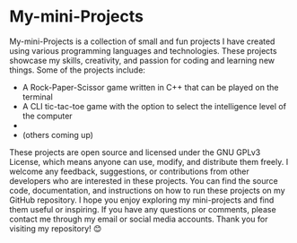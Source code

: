 # My-mini-Projects
My-mini-Projects is a collection of small and fun projects I have created using various programming languages and technologies. These projects showcase my skills, creativity, and passion for coding and learning new things. Some of the projects include:

- A Rock-Paper-Scissor game written in C++ that can be played on the terminal
- A CLI tic-tac-toe game with the option to select the intelligence level of the computer
-
- (others coming up)

These projects are open source and licensed under the GNU GPLv3 License, which means anyone can use, modify, and distribute them freely. I welcome any feedback, suggestions, or contributions from other developers who are interested in these projects. You can find the source code, documentation, and instructions on how to run these projects on my GitHub repository.
I hope you enjoy exploring my mini-projects and find them useful or inspiring. If you have any questions or comments, please contact me through my email or social media accounts. Thank you for visiting my repository! 😊

